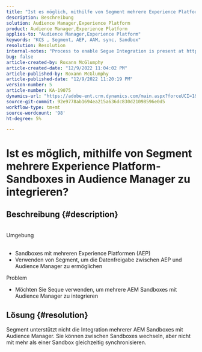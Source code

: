 ```yaml
---
title: "Ist es möglich, mithilfe von Segment mehrere Experience Platform-Sandboxes in Audience Manager zu integrieren?"
description: Beschreibung
solution: Audience Manager,Experience Platform
product: Audience Manager,Experience Platform
applies-to: "Audience Manager,Experience Platform"
keywords: "KCS , Segment, AEP, AAM, sync, Sandbox"
resolution: Resolution
internal-notes: "Process to enable Segue Integration is present at https://wiki.corp.adobe.com/pages/viewpage.action?spaceKey=supportdelivery&title=AEP+Segments+not+Populating+in+AAM internal link."
bug: false
article-created-by: Roxann McGlumphy
article-created-date: "12/9/2022 11:04:02 PM"
article-published-by: Roxann McGlumphy
article-published-date: "12/9/2022 11:20:19 PM"
version-number: 5
article-number: KA-19075
dynamics-url: "https://adobe-ent.crm.dynamics.com/main.aspx?forceUCI=1&pagetype=entityrecord&etn=knowledgearticle&id=d4b9ddbf-1578-ed11-81aa-6045bd006e5a"
source-git-commit: 92e9778ab1694ea215a636dc830d21098596e0d5
workflow-type: tm+mt
source-wordcount: '98'
ht-degree: 5%

---
```


# Ist es möglich, mithilfe von Segment mehrere Experience Platform-Sandboxes in Audience Manager zu integrieren?

## Beschreibung {#description}

<br>Umgebung<br><br>
- Sandboxes mit mehreren Experience Platformen (AEP)
- Verwenden von Segment, um die Datenfreigabe zwischen AEP und Audience Manager zu ermöglichen

Problem
- Möchten Sie Seque verwenden, um mehrere AEM Sandboxes mit Audience Manager zu integrieren



## Lösung {#resolution}


Segment unterstützt nicht die Integration mehrerer AEM Sandboxes mit Audience Manager. Sie können zwischen Sandboxes wechseln, aber nicht mit mehr als einer Sandbox gleichzeitig synchronisieren.



